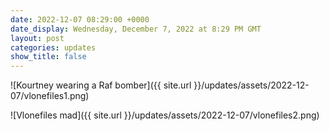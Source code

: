 ```yaml
---
date: 2022-12-07 08:29:00 +0000
date_display: Wednesday, December 7, 2022 at 8:29 PM GMT
layout: post
categories: updates
show_title: false
---
```


![Kourtney wearing a Raf bomber]({{ site.url }}/updates/assets/2022-12-07/vlonefiles1.png)

![Vlonefiles mad]({{ site.url }}/updates/assets/2022-12-07/vlonefiles2.png)